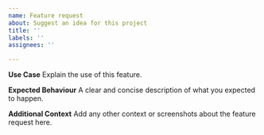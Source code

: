 ```yaml
---
name: Feature request
about: Suggest an idea for this project
title: ''
labels: ''
assignees: ''

---
```


**Use Case**
Explain the use of this feature.

**Expected Behaviour**
A clear and concise description of what you expected to happen.

**Additional Context**
Add any other context or screenshots about the feature request here.
